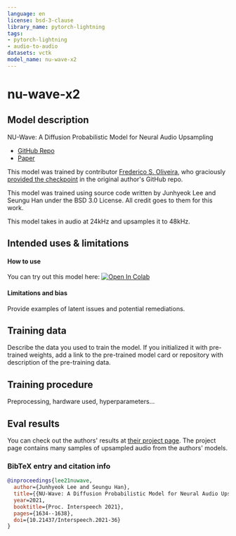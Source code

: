 ```yaml
---
language: en
license: bsd-3-clause
library_name: pytorch-lightning
tags:
- pytorch-lightning
- audio-to-audio
datasets: vctk
model_name: nu-wave-x2
---
```


# nu-wave-x2

## Model description


NU-Wave: A Diffusion Probabilistic Model for Neural Audio Upsampling


- [GitHub Repo](https://github.com/mindslab-ai/nuwave)
- [Paper](https://arxiv.org/pdf/2104.02321.pdf)

This model was trained by contributor [Frederico S. Oliveira](https://huggingface.co/freds0), who graciously [provided the checkpoint](https://github.com/mindslab-ai/nuwave/issues/18) in the original author's GitHub repo.

This model was trained using source code written by Junhyeok Lee and Seungu Han under the BSD 3.0 License. All credit goes to them for this work.

This model takes in audio at 24kHz and upsamples it to 48kHz.


## Intended uses & limitations

#### How to use

You can try out this model here: [![Open In Colab](https://colab.research.google.com/assets/colab-badge.svg)](https://colab.research.google.com/gist/nateraw/bd78af284ef78a960e18a75cb13deab1/nu-wave-x2.ipynb)

#### Limitations and bias

Provide examples of latent issues and potential remediations.

## Training data

Describe the data you used to train the model.
If you initialized it with pre-trained weights, add a link to the pre-trained model card or repository with description of the pre-training data.

## Training procedure

Preprocessing, hardware used, hyperparameters...

## Eval results

You can check out the authors' results at [their project page](https://mindslab-ai.github.io/nuwave/). The project page contains many samples of upsampled audio from the authors' models. 

### BibTeX entry and citation info

```bibtex
@inproceedings{lee21nuwave,
  author={Junhyeok Lee and Seungu Han},
  title={{NU-Wave: A Diffusion Probabilistic Model for Neural Audio Upsampling}},
  year=2021,
  booktitle={Proc. Interspeech 2021},
  pages={1634--1638},
  doi={10.21437/Interspeech.2021-36}
}
```